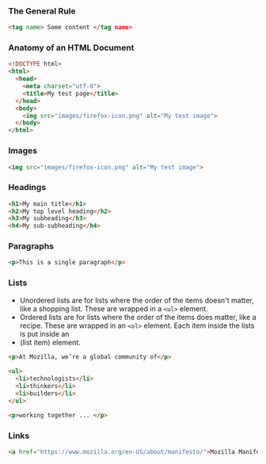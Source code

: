 ### The General Rule

``` html
<tag name> Some content </tag name>
```

### Anatomy of an HTML Document

``` html
<!DOCTYPE html>
<html>
  <head>
    <meta charset="utf-8">
    <title>My test page</title>
  </head>
  <body>
    <img src="images/firefox-icon.png" alt="My test image">
  </body>
</html>
```
### Images

``` html
<img src="images/firefox-icon.png" alt="My test image">
```
### Headings

``` html
<h1>My main title</h1>
<h2>My top level heading</h2>
<h3>My subheading</h3>
<h4>My sub-subheading</h4>
```

### Paragraphs

``` html
<p>This is a single paragraph</p>
```

### Lists

- Unordered lists are for lists where the order of the items doesn't matter, like a shopping list. These are wrapped in a `<ul>` element.
- Ordered lists are for lists where the order of the items does matter, like a recipe. These are wrapped in an `<ol>` element.
Each item inside the lists is put inside an <li> (list item) element.

``` html
<p>At Mozilla, we’re a global community of</p>
    
<ul> 
  <li>technologists</li>
  <li>thinkers</li>
  <li>builders</li>
</ul>

<p>working together ... </p>
```

### Links

``` html
<a href="https://www.mozilla.org/en-US/about/manifesto/">Mozilla Manifesto</a>
```

